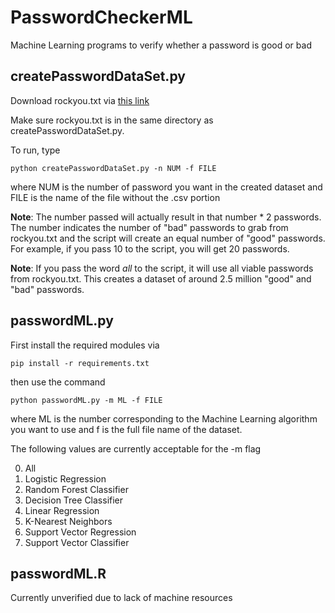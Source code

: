 # PasswordCheckerML
Machine Learning programs to verify whether a password is good or bad

## createPasswordDataSet.py
Download rockyou.txt via [this link](https://www.google.com/url?sa=t&rct=j&q=&esrc=s&source=web&cd=&cad=rja&uact=8&ved=2ahUKEwjf2ceg4vDzAhUEZzABHcQTAI4QFnoECAgQAQ&url=https%3A%2F%2Fgithub.com%2Fbrannondorsey%2Fnaive-hashcat%2Freleases%2Fdownload%2Fdata%2Frockyou.txt&usg=AOvVaw3snAERl1mU6Ccr4WFEazBd)

Make sure rockyou.txt is in the same directory as createPasswordDataSet.py. 

To run, type
```
python createPasswordDataSet.py -n NUM -f FILE
```
where NUM is the number of password you want in the created dataset and FILE is the name of the file without the .csv portion

**Note**: The number passed will actually result in that number * 2 passwords. The number indicates the number of "bad" passwords to grab from rockyou.txt and the script will create an equal number of "good" passwords. For example, if you pass 10 to the script, you will get 20 passwords.

**Note**: If you pass the word *all* to the script, it will use all viable passwords from rockyou.txt. This creates a dataset of around 2.5 million "good" and "bad" passwords.
  
## passwordML.py
First install the required modules via
```
pip install -r requirements.txt
```

then use the command
```
python passwordML.py -m ML -f FILE
```
where ML is the number corresponding to the Machine Learning algorithm you want to use and f is the full file name of the dataset. 

The following values are currently acceptable for the -m flag

0. All
1. Logistic Regression
2. Random Forest Classifier
3. Decision Tree Classifier
4. Linear Regression
5. K-Nearest Neighbors
6. Support Vector Regression
7. Support Vector Classifier
  
## passwordML.R
Currently unverified due to lack of machine resources
